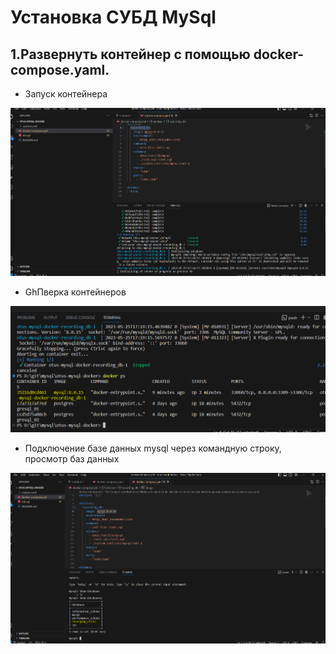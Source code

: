 # Установка СУБД MySql

## 1.Развернуть контейнер c помощью docker-compose.yaml.

- Запуск контейнера

![Рис 1](https://github.com/khommy/otus_database/blob/main/21_Mysql_docker/image/step1.PNG)

- GhПверка контейнеров

![Рис 2](https://github.com/khommy/otus_database/blob/main/21_Mysql_docker/image/step2.PNG)


- Подключение базе данных mysql через командную строку, просмотр баз данных

![Рис 3](https://github.com/khommy/otus_database/blob/main/21_Mysql_docker/image/step3.PNG)

  